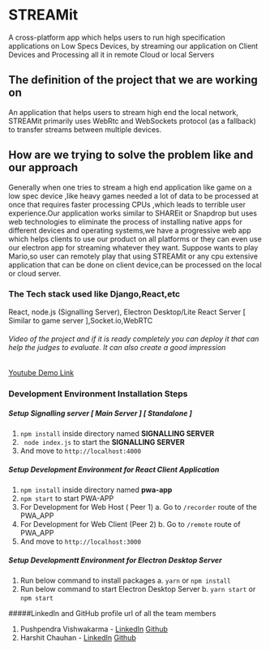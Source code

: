 # STREAMit
A cross-platform app which helps users to run high specification applications on Low Specs Devices, by streaming our application on Client Devices and Processing all it in remote Cloud or local Servers

## The definition of the project that we are working on 
An application that helps users to stream high end  the local network, STREAMit primarily uses WebRtc and WebSockets protocol (as a fallback) to transfer streams between multiple devices.

## How are we trying to solve the problem like and our approach 
Generally when one tries to stream a high end application like game on a low spec device ,like heavy games needed a lot of data to be processed at once that requires faster processing CPUs ,which leads to terrible user experience.Our application works similar to SHAREit or Snapdrop  but uses web technologies to eliminate the process of installing native apps for different devices and operating systems,we have a progressive web app which helps  clients to use our product on all platforms or they can even use our electron app for streaming whatever they want.
Suppose wants to play Mario,so user can remotely play that using STREAMit or any cpu extensive application that can be done on client device,can be processed on the local or cloud server.

### The Tech stack used like Django,React,etc
React, node.js (Signalling Server), Electron Desktop/Lite React Server [ Similar to game server ],Socket.io,WebRTC

###### Video of the project and if it is ready completely you can deploy it that can help the judges to evaluate. It can also create a good impression
[Youtube Demo Link](https://www.youtube.com/watch?v=cg7w6DANMp0)



### Development Environment Installation Steps
##### Setup **Signalling server [ Main Server ] [ Standalone ]**
1. ``` npm install ``` inside directory named **SIGNALLING SERVER**
2. ``` node index.js``` to start the **SIGNALLING SERVER**
3. And move to ``` http://localhost:4000 ```

##### Setup Development Environment for **React Client Application** 
1. ``` npm install ``` inside directory named **pwa-app**
2. ``` npm start ``` to start PWA-APP
3. For Development for Web Host ( Peer 1)
    a. Go to ```/recorder``` route of the PWA_APP
4. For Development for Web Client (Peer 2)
    b. Go to ``` /remote ``` route of PWA_APP
5. And move to ``` http://localhost:3000 ```

##### Setup Developmentt Environment for **Electron Desktop Server**  
1. Run below command to install packages
    a. ``` yarn ``` or ``` npm install ```
2. Run below command to start Electron Desktop Server
    b. ``` yarn start ``` or ``` npm start ```

#####LinkedIn and GitHub profile url of all the team members 
1. Pushpendra Vishwakarma - [LinkedIn](https://www.linkedin.com/in/pushpendrahpx/) [Github](https://github.com/Pushpendrahpx/)
2. Harshit Chauhan - [LinkedIn](https://www.linkedin.com/in/harshit-chauhan-35a342197/) [Github](https://github.com/Harshit2929/)

